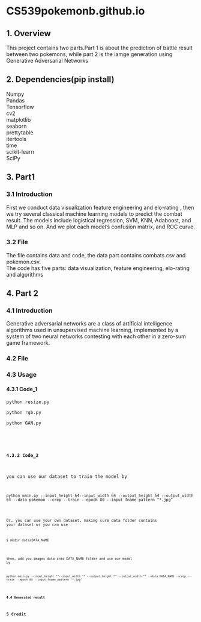 # CS539pokemonb.github.io
## 1. Overview
This project contains two parts.Part 1 is about the prediction of battle result between two pokemons, while part 2 is the iamge generation using Generative Adversarial Networks<br>    
## 2. Dependencies(pip install)
Numpy<br>
Pandas<br/>
Tensorflow<br/>
cv2<br/>
matplotlib<br/>
seaborn<br/>
prettytable<br/>
itertools<br/>
time<br/>
scikit-learn<br/>
SciPy<br/>
## 3. Part1
### 3.1 Introduction
First we conduct data visualization feature engineering and elo-rating , then we try several classical machine learning models to predict the combat result. The models include logistical regression, SVM, KNN, Adaboost, and MLP and so on. And we plot each model’s confusion matrix, and ROC curve. <br>
### 3.2 File
The file contains data and code, the data part contains combats.csv and pokemon.csv.<br> 
The code has five parts: data visualization, feature engineering, elo-rating and algorithms<br/> 
## 4. Part 2
### 4.1 Introduction
Generative adversarial networks are a class of artificial intelligence algorithms used in unsupervised machine learning, implemented by a system of two neural networks contesting with each other in a zero-sum game framework.
### 4.2 File
### 4.3 Usage
#### 4.3.1 Code_1
<pre><code>python resize.py<br/>
python rgb.py<br/>
python GAN.py</pre><br/>
#### 4.3.2 Code_2
you can use our dataset to train the model by

<pre><code>python main.py --input_height 64--input_width 64 --output_height 64 --output_width 64 --data pokemon --crop --train --epoch 80 --input_fname_pattern "*.jpg"</pre>

Or, you can use your own dataset, making sure data folder contains your dataset or you can use

<pre><code>$ mkdir data/DATA_NAME</pre>

then, add you images data into DATA_NAME folder and use our model by

<pre><code>python main.py --input_height **--input_width ** --output_height ** --output_width ** --data DATA_NAME --crop --train --epoch 80 --input_fname_pattern "*.jpg"</pre>
### 4.4 Generated result
## 5 Credit

